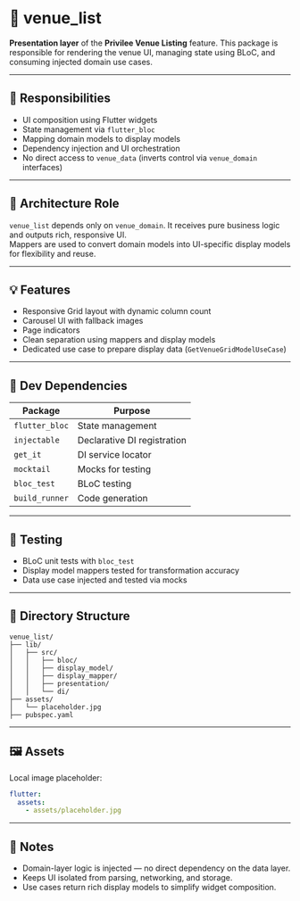 # 📱 venue_list

**Presentation layer** of the **Privilee Venue Listing** feature. This package is responsible for rendering the venue UI, managing state using BLoC, and consuming injected domain use cases.

---

## 📐 Responsibilities

- UI composition using Flutter widgets  
- State management via `flutter_bloc`  
- Mapping domain models to display models  
- Dependency injection and UI orchestration  
- No direct access to `venue_data` (inverts control via `venue_domain` interfaces)

---

## 🧩 Architecture Role

`venue_list` depends only on `venue_domain`. It receives pure business logic and outputs rich, responsive UI.  
Mappers are used to convert domain models into UI-specific display models for flexibility and reuse.

---

## 💡 Features

- Responsive Grid layout with dynamic column count  
- Carousel UI with fallback images  
- Page indicators  
- Clean separation using mappers and display models  
- Dedicated use case to prepare display data (`GetVenueGridModelUseCase`)

---

## 🔧 Dev Dependencies

| Package              | Purpose                           |
|----------------------|-----------------------------------|
| `flutter_bloc`       | State management                  |
| `injectable`         | Declarative DI registration       |
| `get_it`             | DI service locator                |
| `mocktail`           | Mocks for testing                 |
| `bloc_test`          | BLoC testing                      |
| `build_runner`       | Code generation                   |

---

## 🧪 Testing

- BLoC unit tests with `bloc_test`  
- Display model mappers tested for transformation accuracy  
- Data use case injected and tested via mocks  

---

## 📁 Directory Structure

```
venue_list/
├── lib/
│   ├── src/
│   │   ├── bloc/
│   │   ├── display_model/
│   │   ├── display_mapper/
│   │   ├── presentation/
│   │   └── di/
├── assets/
│   └── placeholder.jpg
├── pubspec.yaml
```

---

## 🖼️ Assets

Local image placeholder:

```yaml
flutter:
  assets:
    - assets/placeholder.jpg
```

---

## 🧠 Notes

- Domain-layer logic is injected — no direct dependency on the data layer.  
- Keeps UI isolated from parsing, networking, and storage.  
- Use cases return rich display models to simplify widget composition.
